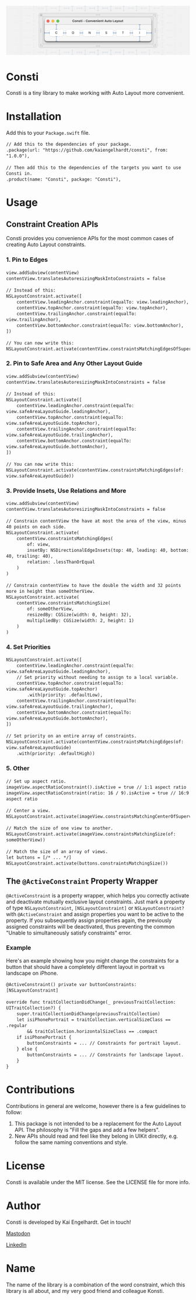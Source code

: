 ![Header image for Consti, the library providing convenience APIs for Apple's Auto Layout](.images/header.png "Header image – 'Consti - Convenient Auto Layout'")

# Consti
Consti is a tiny library to make working with Auto Layout more convenient.

# Installation
Add this to your `Package.swift` file.

```
// Add this to the dependencies of your package.
.package(url: "https://github.com/kaiengelhardt/consti", from: "1.0.0"),

// Then add this to the dependencies of the targets you want to use Consti in.
.product(name: "Consti", package: "Consti"),
```

# Usage

## Constraint Creation APIs
Consti provides you convenience APIs for the most common cases of creating Auto Layout constraints.

### 1. Pin to Edges
```
view.addSubview(contentView)
contentView.translatesAutoresizingMaskIntoConstraints = false

// Instead of this:
NSLayoutConstraint.activate([
	contentView.leadingAnchor.constraint(equalTo: view.leadingAnchor),
	contentView.topAnchor.constraint(equalTo: view.topAnchor),
	contentView.trailingAnchor.constraint(equalTo: view.trailingAnchor),
	contentView.bottomAnchor.constraint(equalTo: view.bottomAnchor),
])

// You can now write this:
NSLayoutConstraint.activate(contentView.constraintsMatchingEdgesOfSuperview())
```

### 2. Pin to Safe Area and Any Other Layout Guide
```
view.addSubview(contentView)
contentView.translatesAutoresizingMaskIntoConstraints = false

// Instead of this:
NSLayoutConstraint.activate([
	contentView.leadingAnchor.constraint(equalTo: view.safeAreaLayoutGuide.leadingAnchor),
	contentView.topAnchor.constraint(equalTo: view.safeAreaLayoutGuide.topAnchor),
	contentView.trailingAnchor.constraint(equalTo: view.safeAreaLayoutGuide.trailingAnchor),
	contentView.bottomAnchor.constraint(equalTo: view.safeAreaLayoutGuide.bottomAnchor),
])

// You can now write this:
NSLayoutConstraint.activate(contentView.constraintsMatchingEdges(of: view.safeAreaLayoutGuide))
```

### 3. Provide Insets, Use Relations and More
```
view.addSubview(contentView)
contentView.translatesAutoresizingMaskIntoConstraints = false

// Constrain contentView the have at most the area of the view, minus 40 points on each side.
NSLayoutConstraint.activate(
	contentView.constraintsMatchingEdges(
		of: view,
		insetBy: NSDirectionalEdgeInsets(top: 40, leading: 40, bottom: 40, trailing: 40),
		relation: .lessThanOrEqual
	)
)

// Constrain contentView to have the double the width and 32 points more in height than someOtherView.
NSLayoutConstraint.activate(
	contentView.constraintsMatchingSize(
		of: someOtherView,
		resizedBy: CGSize(width: 0, height: 32),
		multipliedBy: CGSize(width: 2, height: 1)
	)
)
```

### 4. Set Priorities
```
NSLayoutConstraint.activate([
	contentView.leadingAnchor.constraint(equalTo: view.safeAreaLayoutGuide.leadingAnchor),
	// Set priority without needing to assign to a local variable.
	contentView.topAnchor.constraint(equalTo: view.safeAreaLayoutGuide.topAnchor)
		.with(priority: .defaultLow),
	contentView.trailingAnchor.constraint(equalTo: view.safeAreaLayoutGuide.trailingAnchor),
	contentView.bottomAnchor.constraint(equalTo: view.safeAreaLayoutGuide.bottomAnchor),
])

// Set priority on an entire array of constraints.
NSLayoutConstraint.activate(contentView.constraintsMatchingEdges(of: view.safeAreaLayoutGuide)
	.with(priority: .defaultHigh))
```

### 5. Other
```
// Set up aspect ratio.
imageView.aspectRatioConstraint().isActive = true // 1:1 aspect ratio
imageView.aspectRatioConstraint(ratio: 16 / 9).isActive = true // 16:9 aspect ratio

// Center a view.
NSLayoutConstraint.activate(imageView.constraintsMatchingCenterOfSuperview())

// Match the size of one view to another.
NSLayoutConstraint.activate(imageView.constraintsMatchingSize(of: someOtherView))

// Match the size of an array of views.
let buttons = [/* ... */]
NSLayoutConstraint.activate(buttons.constraintsMatchingSize())
```


## The `@ActiveConstraint` Property Wrapper
`@ActiveConstraint` is a property wrapper, which helps you correctly activate and deactivate mutually exclusive layout constraints. Just mark a property of type `NSLayoutConstraint`, `[NSLayoutConstraint]` or `NSLayoutConstraint?` with `@ActiveConstraint` and assign properties you want to be active to the property. If you subsequently assign properties again, the previously assigned constraints will be deactivated, thus preventing the common "Unable to simultaneously satisfy constraints" error.

### Example
Here's an example showing how you might change the constraints for a button that should have a completely different layout in portrait vs landscape on iPhone.

```
@ActiveConstraint() private var buttonConstraints: [NSLayoutConstraint]

override func traitCollectionDidChange(_ previousTraitCollection: UITraitCollection?) {
	super.traitCollectionDidChange(previousTraitCollection)
	let isiPhonePortrait = traitCollection.verticalSizeClass == .regular
		&& traitCollection.horizontalSizeClass == .compact
	if isiPhonePortrait {
		buttonConstraints = ... // Constraints for portrait layout.
	} else {
		buttonConstraints = ... // Constraints for landscape layout.
	}
}

```

# Contributions
Contributions in general are welcome, however there is a few guidelines to follow:

1. This package is not intended to be a replacement for the Auto Layout API. The philosophy is "Fill the gaps and add a few helpers".
2. New APIs should read and feel like they belong in UIKit directly, e.g. follow the same naming conventions and style.

# License
Consti is available under the MIT license. See the LICENSE file for more info.

# Author
Consti is developed by Kai Engelhardt. Get in touch!

[Mastodon](https://mastodon.social/@kaiengelhardt)

[LinkedIn](https://www.linkedin.com/in/kaiengelhardt/)

# Name
The name of the library is a combination of the word constraint, which this library is all about, and my very good friend and colleague Konsti.
